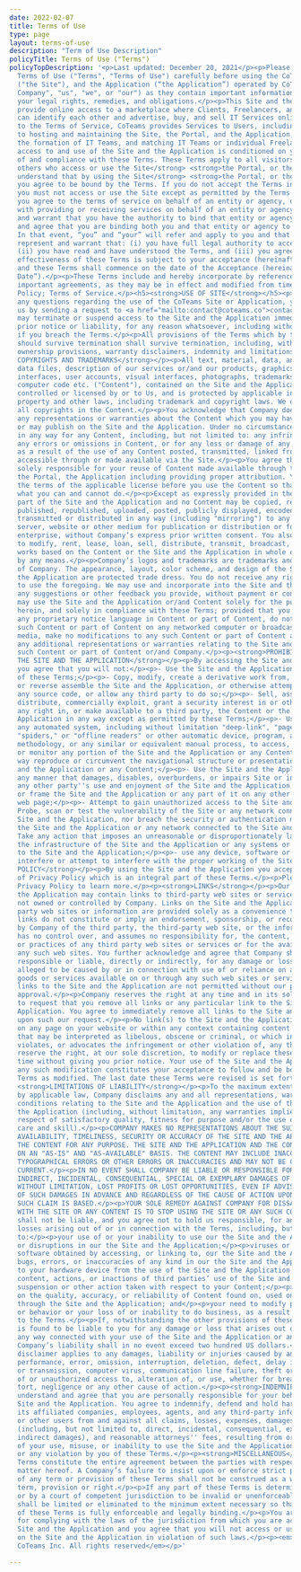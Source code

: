 ```yaml
---
date: 2022-02-07
title: Terms of Use
type: page
layout: terms-of-use
description: "Term of Use Description"
policyTitle: Terms of Use ("Terms")
policyTopDescription: '<p>Last updated: December 20, 2021</p><p>Please read these
  Terms of Use ("Terms", "Terms of Use") carefully before using the CoTeams website
  ("the Site"), and the Application (“the Application”) operated by CoTeams Inc. ("The
  Company", "us", "we", or "our") as they contain important information regarding
  your legal rights, remedies, and obligations.</p><p>This Site and the Application
  provide online access to a marketplace where Clients, Freelancers, and IT Teams
  can identify each other and advertise, buy, and sell IT Services online. Subject
  to the Terms of Service, CoTeams provides Services to Users, including but not limited
  to hosting and maintaining the Site, the Portal, and the Application, facilitating
  the formation of IT Teams, and matching IT Teams or individual Freelancers and Clients.</p><p><strong>Your
  access to and use of the Site and the Application is conditioned on your acceptance
  of and compliance with these Terms. These Terms apply to all visitors, users and
  others who access or use the Site</strong> <strong>the Portal, or the Application.</strong></p><p><strong>You
  understand that by using the Site</strong> <strong>the Portal, or the Application,
  you agree to be bound by the Terms. If you do not accept the Terms in its entirety,
  you must not access or use the Site except as permitted by the Terms.</strong></p><p>If
  you agree to the terms of service on behalf of an entity or agency, or in connection
  with providing or receiving services on behalf of an entity or agency, you represent
  and warrant that you have the authority to bind that entity or agency to the Terms
  and agree that you are binding both you and that entity or agency to the Terms.
  In that event, “you” and “your” will refer and apply to you and that entity or agency.</p><p>You
  represent and warrant that: (i) you have full legal authority to accept these Terms;
  (ii) you have read and have understood the Terms, and (iii) you agree on the Terms.</p><p>The
  effectiveness of these Terms is subject to your acceptance (hereinafter, the “Acceptance”),
  and these Terms shall commence on the date of the Acceptance (hereinafter, the “Effective
  Date”).</p><p>These Terms include and hereby incorporate by reference the following
  important agreements, as they may be in effect and modified from time to time: Privacy
  Policy; Terms of Service.</p><h5><strong>USE OF SITE</strong></h5><p>If you have
  any questions regarding the use of the CoTeams Site or Application, you may contact
  us by sending a request to <a href="mailto:contact@coteams.co">contact@coteams.co</a></p><p><strong>TERMINATION</strong></p><p>We
  may terminate or suspend access to the Site and the Application immediately, without
  prior notice or liability, for any reason whatsoever, including without limitation
  if you breach the Terms.</p><p>All provisions of the Terms which by their nature
  should survive termination shall survive termination, including, without limitation,
  ownership provisions, warranty disclaimers, indemnity and limitations of liability.</p><p><strong>CONTENT,
  COPYRIGHTS AND TRADEMARKS</strong></p><p>All text, material, data, and information,
  data files, description of our services or/and our products, graphics, images, user
  interfaces, user accounts, visual interfaces, photographs, trademarks, logos and
  computer code etc. ("Content"), contained on the Site and the Application is owned,
  controlled or licensed by or to Us, and is protected by applicable intellectual
  property and other laws, including trademark and copyright laws. We own and retains
  all copyrights in the Content.</p><p>You acknowledge that Company does not make
  any representations or warranties about the Content which you may have access to
  or may publish on the Site and the Application. Under no circumstances are We liable
  in any way for any Content, including, but not limited to: any infringing Content,
  any errors or omissions in Content, or for any loss or damage of any kind incurred
  as a result of the use of any Content posted, transmitted, linked from, or otherwise
  accessible through or made available via the Site.</p><p>You agree that you are
  solely responsible for your reuse of Content made available through the Site, Site,
  the Portal, the Application including providing proper attribution. You should review
  the terms of the applicable license before you use the Content so that you know
  what you can and cannot do.</p><p>Except as expressly provided in these Terms, no
  part of the Site and the Application and no Content may be copied, reproduced, modified,
  published, republished, uploaded, posted, publicly displayed, encoded, translated,
  transmitted or distributed in any way (including "mirroring") to any other computer,
  server, website or other medium for publication or distribution or for any commercial
  enterprise, without Company’s express prior written consent. You also agree not
  to modify, rent, lease, loan, sell, distribute, transmit, broadcast, or create derivative
  works based on the Content or the Site and the Application in whole or in part,
  by any means.</p><p>Company’s logos and trademarks are trademarks and the property
  of Company. The appearance, layout, color scheme, and design of the Site the Portal,
  the Application are protected trade dress. You do not receive any right or license
  to use the foregoing. We may use and incorporate into the Site and the Application
  any suggestions or other feedback you provide, without payment or condition.</p><p>You
  may use the Site and the Application or/and Content solely for the purposes specified
  herein, and solely in compliance with these Terms; provided that you not remove
  any proprietary notice language in Content or part of Content, do not copy or post
  such Content or part of Content on any networked computer or broadcast it in any
  media, make no modifications to any such Content or part of Content and not make
  any additional representations or warranties relating to the Site and the Application,
  such Content or part of Content or/and Company.</p><p><strong>PROHIBITED USE OF
  THE SITE AND THE APPLICATION</strong></p><p>By accessing the Site and the Application,
  you agree that you will not:</p><p>- Use the Site and the Application in violation
  of these Terms;</p><p>- Copy, modify, create a derivative work from, reverse engineer
  or reverse assemble the Site and the Application, or otherwise attempt to discover
  any source code, or allow any third party to do so;</p><p>- Sell, assign, sublicense,
  distribute, commercially exploit, grant a security interest in or otherwise transfer
  any right in, or make available to a third party, the Content or the Site and the
  Application in any way except as permitted by these Terms;</p><p>- Use or launch
  any automated system, including without limitation "deep-link", "page-scrape", "robots,"
  "spiders," or "offline readers" or other automatic device, program, algorithm or
  methodology, or any similar or equivalent manual process, to access, acquire, copy
  or monitor any portion of the Site and the Application or any Content, or in any
  way reproduce or circumvent the navigational structure or presentation of the Site
  and the Application or any Content;</p><p>- Use the Site and the Application in
  any manner that damages, disables, overburdens, or impairs Site or interferes with
  any other party''s use and enjoyment of the Site and the Application;</p><p>- Mirror
  or frame the Site and the Application or any part of it on any other web site or
  web page;</p><p>- Attempt to gain unauthorized access to the Site and the Application;</p><p>-
  Probe, scan or test the vulnerability of the Site or any network connected to the
  Site and the Application, nor breach the security or authentication measures on
  the Site and the Application or any network connected to the Site and the Application;</p><p>-
  Take any action that imposes an unreasonable or disproportionately large load on
  the infrastructure of the Site and the Application or any systems or networks connected
  to the Site and the Application;</p><p>- use any device, software or routine to
  interfere or attempt to interfere with the proper working of the Site and the Application.</p><p><strong>PRIVACY
  POLICY</strong></p><p>By using the Site and the Application you accept the terms
  of Privacy Policy which is an integral part of these Terms.</p><p>Please check our
  Privacy Policy to learn more.</p><p><strong>LINKS</strong></p><p>Our the Site and
  the Application may contain links to third-party web sites or services that are
  not owned or controlled by Company. Links on the Site and the Application to third
  party web sites or information are provided solely as a convenience to you.</p><p>Such
  links do not constitute or imply an endorsement, sponsorship, or recommendation
  by Company of the third party, the third-party web site, or the information there.</p><p>Company
  has no control over, and assumes no responsibility for, the content, privacy policies,
  or practices of any third party web sites or services or for the availability of
  any such web sites. You further acknowledge and agree that Company shall not be
  responsible or liable, directly or indirectly, for any damage or loss caused or
  alleged to be caused by or in connection with use of or reliance on any such content,
  goods or services available on or through any such web sites or services.</p><p>All
  links to the Site and the Application are not permitted without our prior written
  approval.</p><p>Company reserves the right at any time and in its sole discretion
  to request that you remove all links or any particular link to the Site and the
  Application. You agree to immediately remove all links to the Site and the Application
  upon such our request.</p><p>No link(s) to the Site and the Application may appear
  on any page on your website or within any context containing content or materials
  that may be interpreted as libelous, obscene or criminal, or which infringes, otherwise
  violates, or advocates the infringement or other violation of, any third party rights.</p><p><strong>CHANGES</strong></p><p>We
  reserve the right, at our sole discretion, to modify or replace these Terms at any
  time without giving you prior notice. Your use of the Site and the Application following
  any such modification constitutes your acceptance to follow and be bound by these
  Terms as modified. The last date these Terms were revised is set forth above.</p><p><strong>DISCLAIMER;</strong>
  <strong>LIMITATIONS OF LIABILITY</strong></p><p>To the maximum extent permitted
  by applicable law, Company disclaims any and all representations, warranties and
  conditions relating to the Site and the Application and the use of the Site and
  the Application (including, without limitation, any warranties implied by law in
  respect of satisfactory quality, fitness for purpose and/or the use of reasonable
  care and skill).</p><p>COMPANY MAKES NO REPRESENTATIONS ABOUT THE SUITABILITY, RELIABILITY,
  AVAILABILITY, TIMELINESS, SECURITY OR ACCURACY OF THE SITE AND THE APPLICATION OR
  THE CONTENT FOR ANY PURPOSE. THE SITE AND THE APPLICATION AND THE CONTENT ARE DELIVERED
  ON AN "AS-IS" AND "AS-AVAILABLE" BASIS. THE CONTENT MAY INCLUDE INACCURACIES OR
  TYPOGRAPHICAL ERRORS OR OTHER ERRORS OR INACCURACIES AND MAY NOT BE COMPLETE OR
  CURRENT.</p><p>IN NO EVENT SHALL COMPANY BE LIABLE OR RESPONSIBLE FOR ANY DIRECT,
  INDIRECT, INCIDENTAL, CONSEQUENTIAL, SPECIAL OR EXEMPLARY DAMAGES OF ANY KIND, INCLUDING
  WITHOUT LIMITATION, LOST PROFITS OR LOST OPPORTUNITIES, EVEN IF ADVISED OF THE POSSIBILITY
  OF SUCH DAMAGES IN ADVANCE AND REGARDLESS OF THE CAUSE OF ACTION UPON WHICH ANY
  SUCH CLAIM IS BASED.</p><p>YOUR SOLE REMEDY AGAINST COMPANY FOR DISSATISFACTION
  WITH THE SITE OR ANY CONTENT IS TO STOP USING THE SITE OR ANY SUCH CONTENT.</p><p>Company
  shall not be liable, and you agree not to hold us responsible, for any damages or
  losses arising out of or in connection with the Terms, including, but not limited
  to:</p><p>your use of or your inability to use our the Site and the Application;</p><p>delays
  or disruptions in our the Site and the Application;</p><p>viruses or other malicious
  software obtained by accessing, or linking to, our the Site and the Application;</p><p>glitches,
  bugs, errors, or inaccuracies of any kind in our the Site and the Application;</p><p>damage
  to your hardware device from the use of the Site and the Application;</p><p>the
  content, actions, or inactions of third parties’ use of the Site and the Application;</p><p>a
  suspension or other action taken with respect to your Content;</p><p>your reliance
  on the quality, accuracy, or reliability of Content found on, used on, or made available
  through the Site and the Application; and</p><p>your need to modify practices, content,
  or behavior or your loss of or inability to do business, as a result of changes
  to the Terms.</p><p>If, notwithstanding the other provisions of these Terms, Company
  is found to be liable to you for any damage or loss that arises out of or is in
  any way connected with your use of the Site and the Application or any Content,
  Company’s liability shall in no event exceed two hundred US dollars.</p><p>The above
  disclaimer applies to any damages, liability or injuries caused by any failure of
  performance, error, omission, interruption, deletion, defect, delay in operation
  or transmission, computer virus, communication line failure, theft or destruction
  of or unauthorized access to, alteration of, or use, whether for breach of contract,
  tort, negligence or any other cause of action.</p><p><strong>INDEMNIFICATION</strong></p><p>You
  understand and agree that you are personally responsible for your behavior on the
  Site and the Application. You agree to indemnify, defend and hold harmless Company,
  its affiliated companies, employees, agents, and any third-party information providers
  or other users from and against all claims, losses, expenses, damages and costs
  (including, but not limited to, direct, incidental, consequential, exemplary and
  indirect damages), and reasonable attorneys'' fees, resulting from or arising out
  of your use, misuse, or inability to use the Site and the Application or the Content,
  or any violation by you of these Terms.</p><p><strong>MISCELLANEOUS</strong></p><p>These
  Terms constitute the entire agreement between the parties with respect to the subject
  matter hereof. A Company’s failure to insist upon or enforce strict performance
  of any term or provision of these Terms shall not be construed as a waiver of any
  term, provision or right.</p><p>If any part of these Terms is determined in arbitration
  or by a court of competent jurisdiction to be invalid or unenforceable, that part
  shall be limited or eliminated to the minimum extent necessary so that the remainder
  of these Terms is fully enforceable and legally binding.</p><p>You are responsible
  for complying with the laws of the jurisdiction from which you are accessing the
  Site and the Application and you agree that you will not access or use the information
  on the Site and the Application in violation of such laws.</p><p><em>Copyright 2022
  CoTeams Inc. All rights reserved</em></p>'

---
```

